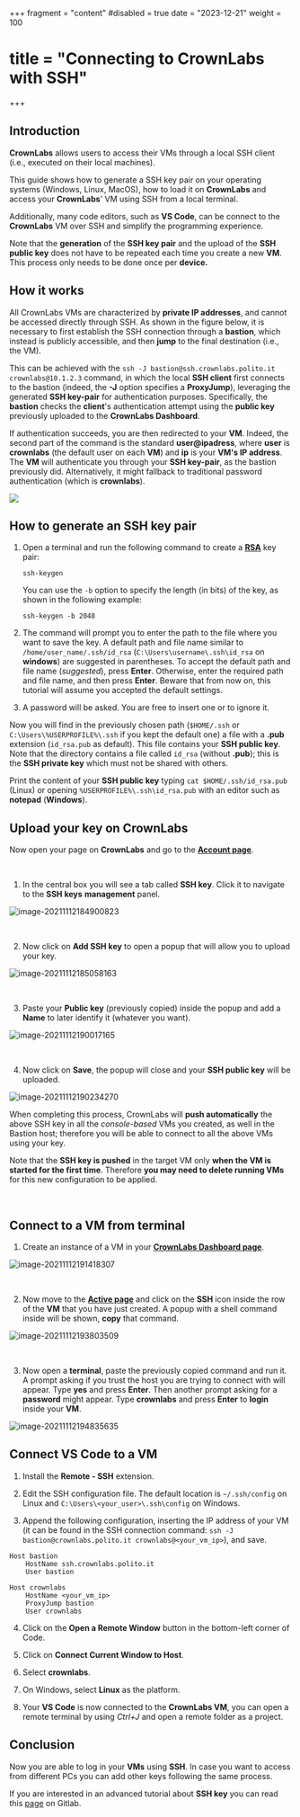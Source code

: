 +++
fragment = "content"
#disabled = true
date = "2023-12-21"
weight = 100
# title = "Connecting to CrownLabs with SSH"
+++

## Introduction

**CrownLabs** allows users to access their VMs through a local SSH client (i.e., executed on their local machines).

This guide shows how to generate a SSH key pair on your operating systems (Windows, Linux, MacOS), how to load it on **CrownLabs** and access your **CrownLabs**' VM using SSH from a local terminal.

Additionally, many code editors, such as **VS Code**, can be connect to the **CrownLabs** VM over SSH and simplify the programming experience.

Note that the **generation** of the **SSH key pair** and the upload of the **SSH public key** does not have to be repeated each time you create a new **VM**.
This process only needs to be done once per **device.**

## How it works

All CrownLabs VMs are characterized by **private IP addresses**, and cannot be accessed directly through SSH.
As shown in the figure below, it is necessary to first establish the SSH connection through a **bastion**, which instead is publicly accessible, and then **jump** to the final destination (i.e., the VM).

This can be achieved with the `ssh -J bastion@ssh.crownlabs.polito.it crownlabs@10.1.2.3` command, in which the local **SSH client** first connects to the bastion (indeed, the **-J** option specifies a **ProxyJump**), leveraging the generated **SSH key-pair** for authentication purposes.
Specifically, the **bastion** checks the **client**'s authentication attempt using the **public key** previously uploaded to the **CrownLabs Dashboard**.

If authentication succeeds, you are then redirected to your **VM**.
Indeed, the second part of the command is the standard **user@ipadress**, where **user** is **crownlabs** (the default user on each **VM**) and **ip** is your **VM's IP address**.
The **VM** will authenticate you through your **SSH key-pair**, as the bastion previously did.
Alternatively, it might fallback to traditional password authentication (which is **crownlabs**).

![](./img/3_1.png)


## How to generate an SSH key pair

1. Open a terminal and run the following command to create a [**RSA**](<https://en.wikipedia.org/wiki/RSA_(cryptosystem)>) key pair:

   ```
   ssh-keygen
   ```

   You can use the `-b` option to specify the length (in bits) of the key, as shown in the following example:

   ```
   ssh-keygen -b 2048
   ```

2. The command will prompt you to enter the path to the file where you want to save the key. A default path and file name similar to `/home/user_name/.ssh/id_rsa` (`C:\Users\username\.ssh\id_rsa` on **windows**) are suggested in parentheses. To accept the default path and file name (_suggested_), press **Enter**. Otherwise, enter the required path and file name, and then press **Enter**. Beware that from now on, this tutorial will assume you accepted the default settings.

3. A password will be asked. You are free to insert one or to ignore it.

Now you will find in the previously chosen path (`$HOME/.ssh` or `C:\Users\%USERPROFILE%\.ssh` if you kept the default one) a file with a **.pub** extension (`id_rsa.pub` as default). This file contains your **SSH public key**.
Note that the directory contains a file called `id_rsa` (without **.pub**); this is the **SSH private key** which must not be shared with others.

Print the content of your **SSH public key** typing `cat $HOME/.ssh/id_rsa.pub` (Linux) or opening `%USERPROFILE%\.ssh\id_rsa.pub` with an editor such as **notepad** (**Windows**).
## Upload your key on CrownLabs

Now open your page on **CrownLabs** and go to the [**Account page**](https://crownlabs.polito.it/app/account).

<br>

1. In the central box you will see a tab called **SSH key**. Click it to navigate to the **SSH keys** **management** panel.

![image-20211112184900823](./img/1_1.png)

<br>

2. Now click on **Add SSH key** to open a popup that will allow you to upload your key.

![image-20211112185058163](./img/1_2.png)

<br>

3. Paste your **Public key** (previously copied) inside the popup and add a **Name** to later identify it (whatever you want).

![image-20211112190017165](./img/1_3.png)

<br>

4. Now click on **Save**, the popup will close and your **SSH public key** will be uploaded.

![image-20211112190234270](./img/1_4.png)

When completing this process, CrownLabs will **push automatically** the above SSH key in all the _console-based_ VMs you created, as well in the Bastion host; therefore you will be able to connect to all the above VMs using your key.

Note that the **SSH key is pushed** in the target VM only **when the VM is started for the first time**. Therefore **you may need to delete running VMs** for this new configuration to be applied.

<br>

## Connect to a VM from terminal

1. Create an instance of a VM in your [**CrownLabs Dashboard page**](https://crownlabs.polito.it/app).

![image-20211112191418307](./img/2_1.png)

<br>

2. Now move to the **[Active page](https://crownlabs.polito.it/app/active)** and click on the **SSH** icon inside the row of the **VM** that you have just created. A popup with a shell command inside will be shown, **copy** that command.

![image-20211112193803509](./img/2_2.png)

<br>

3. Now open a **terminal**, paste the previously copied command and run it.
   A prompt asking if you trust the host you are trying to connect with will appear. Type **yes** and press **Enter**.
   Then another prompt asking for a **password** might appear. Type **crownlabs** and press **Enter** to **login** inside your **VM**.

![image-20211112194835635](./img/2_3.png)


## Connect VS Code to a VM

1. Install the **Remote - SSH** extension.

2. Edit the SSH configuration file.
The default location is `~/.ssh/config` on Linux and `C:\Users\<your_user>\.ssh\config` on Windows.

3. Append the following configuration, inserting the IP address of your VM (it can be found in the SSH connection command: `ssh -J bastion@crownlabs.polito.it crownlabs@<your_vm_ip>`), and save.
```
Host bastion
	HostName ssh.crownlabs.polito.it
	User bastion

Host crownlabs
	HostName <your_vm_ip>
	ProxyJump bastion
	User crownlabs
```

4. Click on the **Open a Remote Window** button in the bottom-left corner of Code.

5. Click on **Connect Current Window to Host**.

6. Select **crownlabs**.

7. On Windows, select **Linux** as the platform.

8. Your **VS Code** is now connected to the **CrownLabs VM**, you can open a remote terminal by using *Ctrl+J* and open a remote folder as a project.

## Conclusion

Now you are able to log in your **VMs** using **SSH**. In case you want to access from different PCs you can add other keys following the same process.

If you are interested in an advanced tutorial about **SSH key** you can read this [page](https://docs.gitlab.com/ee/ssh/) on Gitlab.
